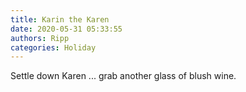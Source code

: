 ```yaml
---
title: Karin the Karen
date: 2020-05-31 05:33:55
authors: Ripp
categories: Holiday
---
```


 Settle down Karen ... grab another glass of blush wine.